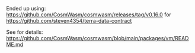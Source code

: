 Ended up using: https://github.com/CosmWasm/cosmwasm/releases/tag/v0.16.0 for https://github.com/steven4354/terra-data-contract

See for details: https://github.com/CosmWasm/cosmwasm/blob/main/packages/vm/README.md
